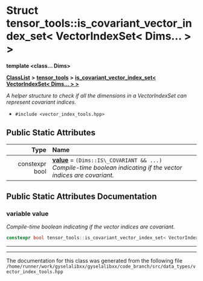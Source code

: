 

# Struct tensor\_tools::is\_covariant\_vector\_index\_set&lt; VectorIndexSet&lt; Dims... &gt; &gt;

**template &lt;class... Dims&gt;**



[**ClassList**](annotated.md) **>** [**tensor\_tools**](namespacetensor__tools.md) **>** [**is\_covariant\_vector\_index\_set&lt; VectorIndexSet&lt; Dims... &gt; &gt;**](structtensor__tools_1_1is__covariant__vector__index__set_3_01VectorIndexSet_3_01Dims_8_8_8_01_4_01_4.md)



_A helper structure to check if all the dimensions in a VectorIndexSet can represent covariant indices._ 

* `#include <vector_index_tools.hpp>`























## Public Static Attributes

| Type | Name |
| ---: | :--- |
|  constexpr bool | [**value**](#variable-value)   = `(Dims::IS\_COVARIANT && ...)`<br>_Compile-time boolean indicating if the vector indices are covariant._  |










































## Public Static Attributes Documentation




### variable value 

_Compile-time boolean indicating if the vector indices are covariant._ 
```C++
constexpr bool tensor_tools::is_covariant_vector_index_set< VectorIndexSet< Dims... > >::value;
```




<hr>

------------------------------
The documentation for this class was generated from the following file `/home/runner/work/gyselalibxx/gyselalibxx/code_branch/src/data_types/vector_index_tools.hpp`

